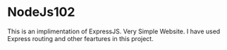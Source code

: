 # NodeJs102
This is an implimentation of ExpressJS. Very Simple Website.
I have used Express routing and other feartures in this project.
